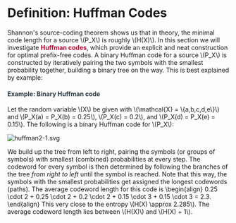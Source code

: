 # Definition: Huffman Codes

<p>Shannon's source-coding theorem shows us that in theory, the minimal code length for a source \(P_X\) is roughly \(H(X)\). In this section we will investigate <span style="color: #bc0031;"><strong>Huffman codes</strong></span>, which provide an explicit and neat construction for optimal prefix-free codes. A binary Huffman code for a source \(P_X\) is constructed by iteratively pairing the two symbols with the smallest probability together, building a binary tree on the way. This is best explained by example:</p>
<div class="content-box pad-box-mini border border-trbl border-round">
<h4 style="color: #2d3b45;"><strong>Example: Binary Huffman code</strong></h4>
Let the random variable \(X\) be given with \(\mathcal{X} = \{a,b,c,d,e\}\) and \(P_X(a) = P_X(b) = 0.25\), \(P_X(c) = 0.2\), and \(P_X(d) = P_X(e) = 0.15\). The following is a binary Huffman code for \(P_X\):
<p><img src="https://canvas.uva.nl/courses/10933/files/1322420/download?verifier=ckkaac5RNTF1NUAkxlrKmfuvmPlYUHWGra7xlnXO" alt="huffman2-1.svg" data-api-endpoint="https://canvas.uva.nl/api/v1/courses/10933/files/1322420" data-api-returntype="File"></p>
<p>We build up the tree from left to right, pairing the symbols (or groups of symbols) with smallest (combined) probabilities at every step. The codeword for every symbol is then determined by following the branches of the tree <i>from right to left</i> until the symbol is reached. Note that this way, the symbols with the smallest probabilities get assigned the longest codewords (paths). The average codeword length for this code is \begin{align} 0.25 \cdot 2 + 0.25 \cdot 2 + 0.2 \cdot 2 + 0.15 \cdot 3 + 0.15 \cdot 3 = 2.3. \end{align} This very close to the entropy \(H(X) \approx 2.285\). The average codeword length lies between \(H(X)\) and \(H(X) + 1\).</p>
</div>